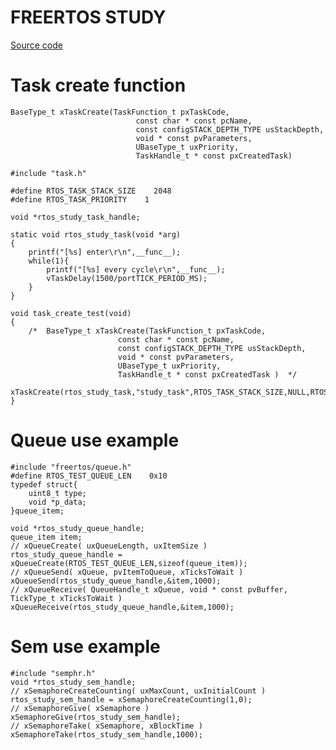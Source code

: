  # FREERTOS STUDY

[Source code](https://sourceforge.net/)

# Task create function

    BaseType_t xTaskCreate(TaskFunction_t pxTaskCode,
                                const char * const pcName,
                                const configSTACK_DEPTH_TYPE usStackDepth,
                                void * const pvParameters,
                                UBaseType_t uxPriority,
                                TaskHandle_t * const pxCreatedTask)
                           
    #include "task.h"

    #define RTOS_TASK_STACK_SIZE    2048
    #define RTOS_TASK_PRIORITY    1

    void *rtos_study_task_handle;

    static void rtos_study_task(void *arg)
    {
        printf("[%s] enter\r\n",__func__);
        while(1){
            printf("[%s] every cycle\r\n",__func__);
            vTaskDelay(1500/portTICK_PERIOD_MS);
        }
    }

    void task_create_test(void)
    {
        /*  BaseType_t xTaskCreate(TaskFunction_t pxTaskCode,
							const char * const pcName,
							const configSTACK_DEPTH_TYPE usStackDepth,
							void * const pvParameters,
							UBaseType_t uxPriority,
							TaskHandle_t * const pxCreatedTask )  */
        xTaskCreate(rtos_study_task,"study_task",RTOS_TASK_STACK_SIZE,NULL,RTOS_TASK_PRIORITY,rtos_study_task_handle);
    }

# Queue use example

    #include "freertos/queue.h"
    #define RTOS_TEST_QUEUE_LEN    0x10
    typedef struct{
        uint8_t type;
        void *p_data;
    }queue_item;

    void *rtos_study_queue_handle;
    queue_item item;
    // xQueueCreate( uxQueueLength, uxItemSize )
    rtos_study_queue_handle = xQueueCreate(RTOS_TEST_QUEUE_LEN,sizeof(queue_item));
    // xQueueSend( xQueue, pvItemToQueue, xTicksToWait )
    xQueueSend(rtos_study_queue_handle,&item,1000);
    // xQueueReceive( QueueHandle_t xQueue, void * const pvBuffer, TickType_t xTicksToWait )
    xQueueReceive(rtos_study_queue_handle,&item,1000);

# Sem use example

    #include "semphr.h"
    void *rtos_study_sem_handle;
    // xSemaphoreCreateCounting( uxMaxCount, uxInitialCount )
    rtos_study_sem_handle = xSemaphoreCreateCounting(1,0);
    // xSemaphoreGive( xSemaphore )
    xSemaphoreGive(rtos_study_sem_handle);
    // xSemaphoreTake( xSemaphore, xBlockTime )
    xSemaphoreTake(rtos_study_sem_handle,1000);
